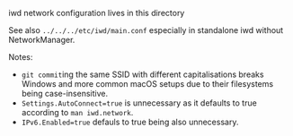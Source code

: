 iwd network configuration lives in this directory

See also `../../../etc/iwd/main.conf` especially in standalone iwd without
NetworkManager.

Notes:

* `git commit`ing the same SSID with different capitalisations breaks
  Windows and more common macOS setups due to their filesystems being
  case-insensitive.
* `Settings.AutoConnect=true` is unnecessary as it defaults to true
  according to `man iwd.network`.
* `IPv6.Enabled=true` defauls to true being also unnecessary.
